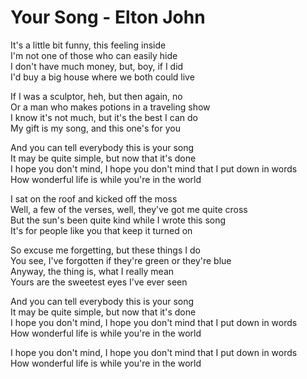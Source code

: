 # Your Song - Elton John

It's a little bit funny, this feeling inside\
I'm not one of those who can easily hide\
I don't have much money, but, boy, if I did\
I'd buy a big house where we both could live

If I was a sculptor, heh, but then again, no\
Or a man who makes potions in a traveling show\
I know it's not much, but it's the best I can do\
My gift is my song, and this one's for you

And you can tell everybody this is your song\
It may be quite simple, but now that it's done\
I hope you don't mind, I hope you don't mind that I put down in words\
How wonderful life is while you're in the world

I sat on the roof and kicked off the moss\
Well, a few of the verses, well, they've got me quite cross\
But the sun's been quite kind while I wrote this song\
It's for people like you that keep it turned on

So excuse me forgetting, but these things I do\
You see, I've forgotten if they're green or they're blue\
Anyway, the thing is, what I really mean\
Yours are the sweetest eyes I've ever seen

And you can tell everybody this is your song\
It may be quite simple, but now that it's done\
I hope you don't mind, I hope you don't mind that I put down in words\
How wonderful life is while you're in the world

I hope you don't mind, I hope you don't mind that I put down in words\
How wonderful life is while you're in the world